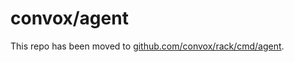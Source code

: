 # convox/agent

This repo has been moved to [github.com/convox/rack/cmd/agent](https://github.com/convox/rack/tree/master/cmd/agent).